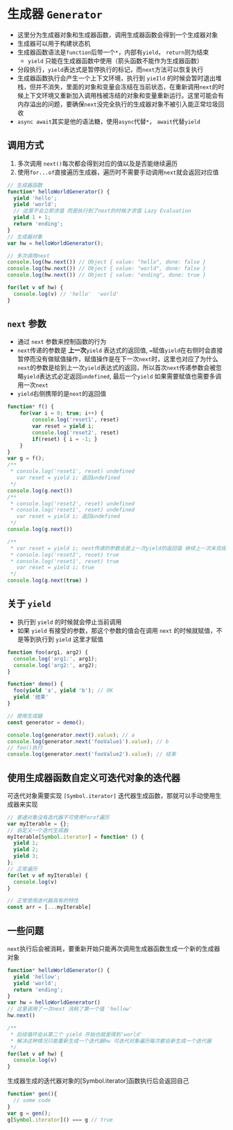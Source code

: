 # 生成器 `Generator`
- 这里分为生成器对象和生成器函数，调用生成器函数会得到一个生成器对象
- 生成器可以用于构建状态机
- 生成器函数语法是`function`后带一个`*`，内部有`yield`， `return`则为结束
  - `yield` 只能在生成器函数中使用（箭头函数不能作为生成器函数）
- 分段执行，`yield`表达式是暂停执行的标记，而`next`方法可以恢复执行
- 生成器函数执行会产生一个上下文环境，执行到 `yieIld` 的时候会暂时退出堆栈，但并不消失，里面的对象和变量会冻结在当前状态，在重新调用`next`的时候上下文环境又重新加入调用栈被冻结的对象和变量重新运行。这里可能会有内存溢出的问题，要确保`next`没完全执行的生成器对象不被引入能正常垃圾回收
- `async await`其实是他的语法糖，使用`async`代替`*`， `await`代替`yield`

## 调用方式
1. 多次调用 `next()`每次都会得到对应的值以及是否能继续遍历
2. 使用`for...of`直接遍历生成器，遍历时不需要手动调用`next`就会返回对应值
```ts
// 生成器函数
function* helloWorldGenerator() {
  yield 'hello';
  yield 'world';
  // 这里不会立即求值 而是执行到了next的时候才求值 Lazy Evaluation
  yield 1 + 1;
  return 'ending';
}
// 生成器对象
var hw = helloWorldGenerator();

// 多次调用next
console.log(hw.next()) // Object { value: "hello", done: false }
console.log(hw.next()) // Object { value: "world", done: false }
console.log(hw.next()) // Object { value: "ending", done: true }

for(let v of hw) {
  console.log(v) // 'hello'  'world' 
}
```

## `next` 参数
- 通过 `next` 参数来控制函数的行为
- `next`传递的参数是 **上一次**`yield` 表达式的返回值, `=`赋值`yield`在右侧时会直接暂停而没有做赋值操作，赋值操作是在下一次`next`时，这里也对应了为什么`next`的参数是给到上一次`yield`表达式的返回，所以首次`next`传递参数会被忽略`yield`表达式必定返回`undefined`, 最后一个`yield` 如果需要赋值也需要多调用一次`next`
- `yield`右侧携带的是`next`的返回值

```ts
function* f() {
    for(var i = 0; true; i++) {
        console.log('reset1', reset)
        var reset = yield i;
        console.log('reset2', reset)
        if(reset) { i = -1; }
    }
}
var g = f();
/**
 * console.log('reset1', reset) undefined
   var reset = yield i; 返回undefined
 */
console.log(g.next()) 
/**
 * console.log('reset2', reset) undefined
 * console.log('reset1', reset) undefined
   var reset = yield i; 返回undefined
 */
console.log(g.next())

/**
 * var reset = yield i; next传递的参数会是上一次yield的返回值 继续上一次未完成的赋值 为true
 * console.log('reset2', reset) true
 * console.log('reset1', reset) true
   var reset = yield i; true
 */
console.log(g.next(true) )
```

## 关于 `yield`
- 执行到 `yield` 的时候就会停止当前调用
- 如果 `yield` 有接受的参数，那这个参数的值会在调用 `next` 的时候就赋值，不是等到执行到 `yield` 这里才赋值

```ts
function foo(arg1, arg2) {
  console.log('arg1:', arg1);
  console.log('arg2:', arg2);
}

function* demo() {
  foo(yield 'a', yield 'b'); // OK
  yield '结束'
}

// 使用生成器
const generator = demo();

console.log(generator.next().value); // a
console.log(generator.next('fooValue1').value); // b
// foo()执行
console.log(generator.next('fooValue2').value); // 结束

```

## 使用生成器函数自定义可迭代对象的迭代器
可迭代对象需要实现 `[Symbol.iterator]` 迭代器生成函数，那就可以手动使用生成器来实现
```ts
// 普通对象没有迭代器不可使用forof遍历
var myIterable = {};
// 自定义一个迭代生成器
myIterable[Symbol.iterator] = function* () {
  yield 1;
  yield 2;
  yield 3;
};
// 正常遍历
for(let v of myIterable) {
  console.log(v)
}

// 正常使用迭代器具有的特性
const arr = [...myIterable]

```

## 一些问题
`next`执行后会被消耗，要重新开始只能再次调用生成器函数生成一个新的生成器对象
```ts
function* helloWorldGenerator() {
  yield 'hellow';
  yield 'world';
  return 'ending';
}
var hw = helloWorldGenerator()
// 这里调用了一次next 消耗了第一个值 'hellow'
hw.next()

/**
 * 后续循环会从第二个 yield 开始也就是得到'world'
 * 解决这种情况只能重新生成一个迭代器hw 可迭代对象遍历每次都会新生成一个迭代器
 */
for(let v of hw) {
  console.log(v)
}
```

生成器生成的迭代器对象的[Symbol.iterator]函数执行后会返回自己
```ts
function* gen(){
  // some code
}
var g = gen();
g[Symbol.iterator]() === g // true

```